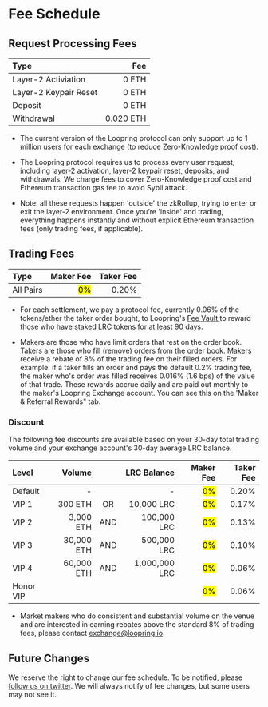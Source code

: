 
# Fee Schedule


## Request Processing Fees

| Type    | Fee |
|:------------- |---------------:|
| Layer-2 Activiation      |         0 ETH|
| Layer-2 Keypair Reset      |         0 ETH |
| Deposit |             0 ETH |
| Withdrawal |           0.020 ETH |


- The current version of the Loopring protocol can only support up to 1 million users for each exchange (to reduce Zero-Knowledge proof cost).
- The Loopring protocol requires us to process every user request, including layer-2 activation, layer-2 keypair reset, deposits, and withdrawals. We charge fees to cover Zero-Knowledge proof cost and Ethereum transaction gas fee to avoid Sybil attack.

- Note: all these requests happen 'outside' the zkRollup, trying to enter or exit the layer-2 environment. Once you’re 'inside' and trading, everything happens instantly and without explicit Ethereum transaction fees (only trading fees, if applicable).


## Trading Fees

| Type    | Maker Fee| Taker Fee|
|:------------- |---------------:| -------------: |
| All  Pairs       |         <mark>0%</mark>| 0.20% |


- For each settlement, we pay a protocol fee, currently 0.06% of the tokens/ether the taker order bought, to Loopring's <a href="https://etherscan.io/address/feevault.lrctoken.eth#tokentxns" target="_blank"> Fee Vault </a> to reward those who have <a href="https://etherscan.io/address/stakingpool.lrctoken.eth" target="_blank"> staked </a> LRC tokens for at least 90 days.


- Makers are those who have limit orders that rest on the order book. Takers are those who fill (remove) orders from the order book. Makers receive a rebate of 8% of the trading fee on their filled orders. For example: if a taker fills an order and pays the default 0.2% trading fee, the maker who's order was filled receives 0.016% (1.6 bps) of the value of that trade. These rewards accrue daily and are paid out monthly to the maker's Loopring Exchange account. You can see this on the 'Maker & Referral Rewards" tab.


### Discount

The following fee discounts are available based on your 30-day total trading volume and your exchange account's 30-day average LRC balance.


| Level    | Volume| | LRC Balance |  Maker Fee | Taker Fee |
|:------------- |---------------:| :-------------: |---------------:|---------------:|---------------:|
| Default       |-||-|<mark>0%</mark>|0.20%|
| VIP 1       |300 ETH|OR|10,000 LRC|<mark>0%</mark>|0.17%|
| VIP 2       |3,000 ETH|AND|100,000 LRC|<mark>0%</mark>|0.13%|
| VIP 3       |30,000 ETH|AND|500,000 LRC|<mark>0%</mark>|0.10%|
| VIP 4       |60,000 ETH|AND|1,000,000 LRC|<mark>0%</mark>|0.06%|
| Honor VIP       ||||<mark>0%</mark>|0.06%|

- Market makers who do consistent and substantial volume on the venue and are interested in earning rebates above the standard 8% of trading fees, please contact [exchange@loopring.io](mailto:exchange@loopring.io).


## Future Changes

We reserve the right to change our fee schedule. To be notified, please <a href="https://twitter.com/loopringorg">follow us on twitter</a>. We will always notify of fee changes, but some users may not see it.

